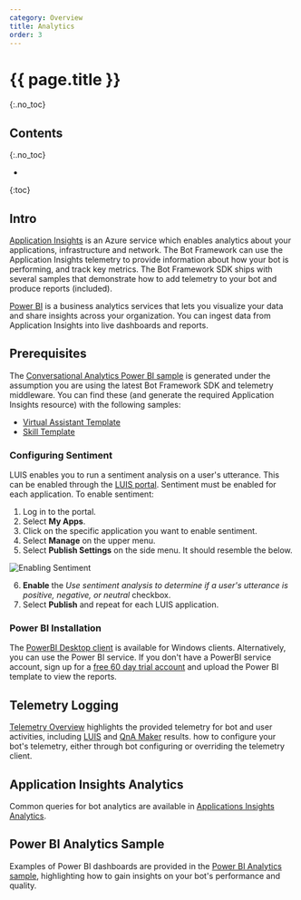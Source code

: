 ```yaml
---
category: Overview
title: Analytics
order: 3
---
```


# {{ page.title }}
{:.no_toc}

## Contents
{:.no_toc}

* 
{:toc}

## Intro

[Application Insights](https://azure.microsoft.com/en-us/services/application-insights/) is an Azure service which enables analytics about your applications, infrastructure and network. The Bot Framework can use the  Application Insights telemetry to provide information about how your bot is performing, and track key metrics. The Bot Framework SDK ships with several samples that demonstrate how to add telemetry to your bot and produce reports (included).

[Power BI](https://powerbi.microsoft.com/) is a business analytics services that lets you visualize your data and share insights across your organization. You can ingest data from Application Insights into live dashboards and reports.

## Prerequisites

The [Conversational Analytics Power BI sample](https://aka.ms/botPowerBiTemplate) is generated under the assumption you are using the latest Bot Framework SDK and telemetry middleware. You can find these (and generate the required Application Insights resource) with the following samples:

- [Virtual Assistant Template]({{site.repo}}/tree/master/templates/Virtual-Assistant-Template/csharp/Sample)
- [Skill Template]({{site.repo}}/tree/master/templates/Skill-Template/csharp/Sample)

### Configuring Sentiment

LUIS enables you to run a sentiment analysis on a user's utterance. This can be enabled through the [LUIS portal](https://www.luis.ai).
Sentiment must be enabled for each application. To enable sentiment:

1. Log in to the portal.
2. Select **My Apps**.
3. Click on the specific application you want to enable sentiment.
4. Select **Manage** on the upper menu.
5. Select **Publish Settings** on the side menu. It should resemble the below.

![Enabling Sentiment]({{site.baseurl}}/assets/images/enable_sentiment.png)

6. **Enable** the *Use sentiment analysis to determine if a user's utterance is positive, negative, or neutral* checkbox.
7. Select **Publish** and repeat for each LUIS application.

### Power BI Installation

The [PowerBI Desktop client](https://aka.ms/pbidesktopstore) is available for Windows clients.
Alternatively, you can use the Power BI service. If you don't have a PowerBI service account, sign up for a [free 60 day trial account](https://app.powerbi.com/signupredirect?pbi_source=web) and upload the Power BI template to view the reports.

## Telemetry Logging

[Telemetry Overview]({{site.baseurl}}/reference/analytics/telemetrylogging) highlights the provided telemetry for bot and user activities, including [LUIS](https://www.luis.ai/) and [QnA Maker](https://www.qnamaker.ai/) results. how to configure your bot's telemetry, either through bot configuring or overriding the telemetry client.

## Application Insights Analytics

Common queries for bot analytics are available in [Applications Insights Analytics]({{site.baseurl}}/reference/analytics/applicationinsights).

## Power BI Analytics Sample

Examples of Power BI dashboards are provided in the [Power BI Analytics sample]({{site.baseurl}}/reference/analytics/powerbi), highlighting how to gain insights on your bot's performance and quality.